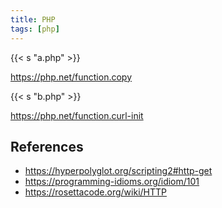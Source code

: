 ```yaml
---
title: PHP
tags: [php]
---
```


{{< s "a.php" >}}

<https://php.net/function.copy>

{{< s "b.php" >}}

<https://php.net/function.curl-init>

## References

- <https://hyperpolyglot.org/scripting2#http-get>
- <https://programming-idioms.org/idiom/101>
- <https://rosettacode.org/wiki/HTTP>
